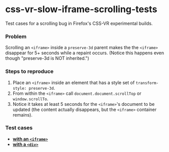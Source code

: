 # css-vr-slow-iframe-scrolling-tests

Test cases for a scrolling bug in Firefox's CSS-VR experimental builds.


### Problem

Scrolling an `<iframe>` inside a `preserve-3d` parent makes the the `<iframe>` disappear for 5+ seconds while a repaint occurs. (Notice this happens even though "preserve-3d is NOT inherited.")


### Steps to reproduce

1. Place an `<iframe>` inside an element that has a style set of `transform-style: preserve-3d`.
2. From within the `<iframe>` call `document.document.scrollTop` or `window.scrollTo`.
3. Notice it takes at least 5 seconds for the `<iframe>`'s document to be updated (the content actually disappears, but the `<iframe>` container remains).


### Test cases

* [__with an `<iframe>`__](index.html)
* [__with a `<div>`__](div.html)
